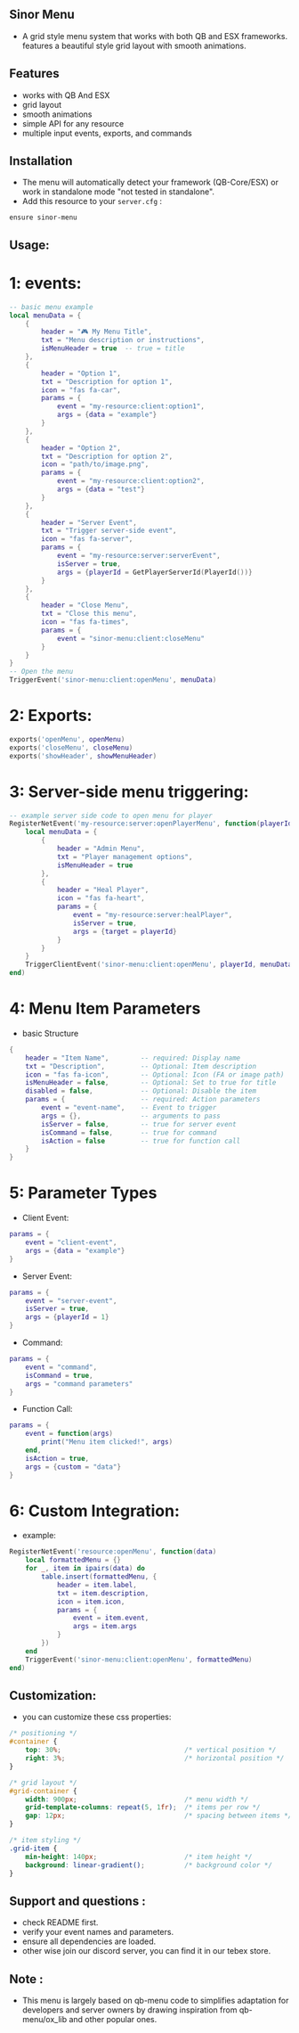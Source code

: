 ## Sinor Menu
- A grid style menu system that works with both QB and ESX frameworks. features a beautiful style grid layout with smooth animations.

## Features
- works with QB And ESX
- grid layout
- smooth animations
- simple API for any resource
- multiple input events, exports, and commands

## Installation
- The menu will automatically detect your framework (QB-Core/ESX) or work in standalone mode "not tested in standalone".
- Add this resource to your `server.cfg` :

`ensure sinor-menu`

## Usage:
# 1: events:

```lua
-- basic menu example
local menuData = {
    {
        header = "🎮 My Menu Title",
        txt = "Menu description or instructions",
        isMenuHeader = true  -- true = title
    },
    {
        header = "Option 1",
        txt = "Description for option 1",
        icon = "fas fa-car",
        params = {
            event = "my-resource:client:option1",
            args = {data = "example"}
        }
    },
    {
        header = "Option 2",
        txt = "Description for option 2", 
        icon = "path/to/image.png",
        params = {
            event = "my-resource:client:option2",
            args = {data = "test"}
        }
    },
    {
        header = "Server Event",
        txt = "Trigger server-side event",
        icon = "fas fa-server",
        params = {
            event = "my-resource:server:serverEvent",
            isServer = true,
            args = {playerId = GetPlayerServerId(PlayerId())}
        }
    },
    {
        header = "Close Menu",
        txt = "Close this menu",
        icon = "fas fa-times",
        params = {
            event = "sinor-menu:client:closeMenu"
        }
    }
}
-- Open the menu
TriggerEvent('sinor-menu:client:openMenu', menuData)
```
# 2: Exports:

```lua
exports('openMenu', openMenu)
exports('closeMenu', closeMenu)
exports('showHeader', showMenuHeader)
```
# 3: Server-side menu triggering:

```lua
-- example server side code to open menu for player
RegisterNetEvent('my-resource:server:openPlayerMenu', function(playerId)
    local menuData = {
        {
            header = "Admin Menu",
            txt = "Player management options",
            isMenuHeader = true
        },
        {
            header = "Heal Player",
            icon = "fas fa-heart",
            params = {
                event = "my-resource:server:healPlayer",
                isServer = true,
                args = {target = playerId}
            }
        }
    }
    TriggerClientEvent('sinor-menu:client:openMenu', playerId, menuData)
end)
```
# 4: Menu Item Parameters
- basic Structure
```lua
{
    header = "Item Name",        -- required: Display name
    txt = "Description",         -- Optional: Item description
    icon = "fas fa-icon",        -- Optional: Icon (FA or image path)
    isMenuHeader = false,        -- Optional: Set to true for title
    disabled = false,            -- Optional: Disable the item
    params = {                   -- required: Action parameters
        event = "event-name",    -- Event to trigger
        args = {},               -- arguments to pass
        isServer = false,        -- true for server event
        isCommand = false,       -- true for command
        isAction = false         -- true for function call
    }
}
```
# 5: Parameter Types
- Client Event:

```lua
params = {
    event = "client-event",
    args = {data = "example"}
}
```
- Server Event:

```lua
params = {
    event = "server-event", 
    isServer = true,
    args = {playerId = 1}
}
```
- Command:

```lua
params = {
    event = "command",
    isCommand = true,
    args = "command parameters"
}
```
- Function Call:

```lua
params = {
    event = function(args)
        print("Menu item clicked!", args)
    end,
    isAction = true,
    args = {custom = "data"}
}
```

# 6: Custom Integration: 
- example:

```lua
RegisterNetEvent('resource:openMenu', function(data)
    local formattedMenu = {}
    for _, item in ipairs(data) do
        table.insert(formattedMenu, {
            header = item.label,
            txt = item.description,
            icon = item.icon,
            params = {
                event = item.event,
                args = item.args
            }
        })
    end
    TriggerEvent('sinor-menu:client:openMenu', formattedMenu)
end)
```

## Customization:
- you can customize these css properties:

```css
/* positioning */
#container {
    top: 30%;                               /* vertical position */
    right: 3%;                              /* horizontal position */
}

/* grid layout */
#grid-container {
    width: 900px;                           /* menu width */
    grid-template-columns: repeat(5, 1fr);  /* items per row */
    gap: 12px;                              /* spacing between items */
}

/* item styling */
.grid-item {
    min-height: 140px;                      /* item height */
    background: linear-gradient();          /* background color */
}
```
## Support and questions :

- check README first.
- verify your event names and parameters.
- ensure all dependencies are loaded.
- other wise join our discord server, you can find it in our tebex store.

## Note :


- This menu is largely based on qb-menu code to simplifies adaptation for developers and server owners by drawing inspiration from qb-menu/ox_lib and other popular ones.
